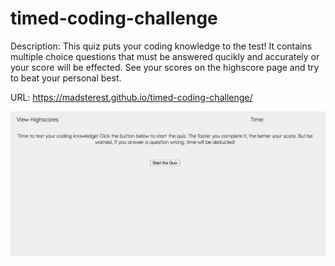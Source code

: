 # timed-coding-challenge

Description:
This quiz puts your coding knowledge to the test! It contains multiple choice questions that must be answered qucikly and accurately or your score will be effected. See your scores on the highscore page and try to beat your personal best.

URL: https://madsterest.github.io/timed-coding-challenge/

![Website Screenshot](./website-screenshot.png)




